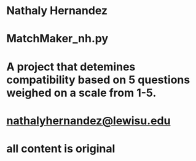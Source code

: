 # Nathaly Hernandez
# MatchMaker_nh.py
# A project that detemines compatibility based on 5 questions weighed on a scale from 1-5.
# nathalyhernandez@lewisu.edu
# all content is original
